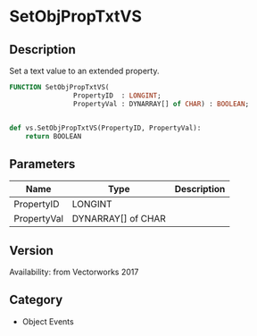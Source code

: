 # SetObjPropTxtVS

## Description
Set a text value to an extended property.

```pascal
FUNCTION SetObjPropTxtVS(
				PropertyID  : LONGINT;
				PropertyVal : DYNARRAY[] of CHAR) : BOOLEAN;
```

```python

def vs.SetObjPropTxtVS(PropertyID, PropertyVal):
    return BOOLEAN
```

## Parameters
|Name|Type|Description|
|---|---|---|
|PropertyID|LONGINT||
|PropertyVal|DYNARRAY[] of CHAR||

## Version
Availability: from Vectorworks 2017
## Category
* Object Events

